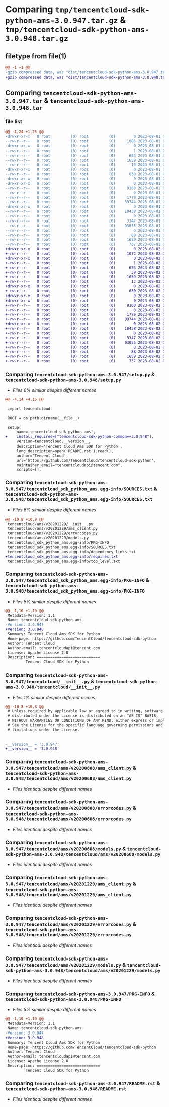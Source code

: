# Comparing `tmp/tencentcloud-sdk-python-ams-3.0.947.tar.gz` & `tmp/tencentcloud-sdk-python-ams-3.0.948.tar.gz`

## filetype from file(1)

```diff
@@ -1 +1 @@
-gzip compressed data, was "dist/tencentcloud-sdk-python-ams-3.0.947.tar", last modified: Tue Aug  1 00:18:33 2023, max compression
+gzip compressed data, was "dist/tencentcloud-sdk-python-ams-3.0.948.tar", last modified: Wed Aug  2 00:22:18 2023, max compression
```

## Comparing `tencentcloud-sdk-python-ams-3.0.947.tar` & `tencentcloud-sdk-python-ams-3.0.948.tar`

### file list

```diff
@@ -1,24 +1,25 @@
-drwxr-xr-x   0 root         (0) root         (0)        0 2023-08-01 00:18:33.000000 tencentcloud-sdk-python-ams-3.0.947/
--rw-r--r--   0 root         (0) root         (0)     1006 2023-08-01 00:18:33.000000 tencentcloud-sdk-python-ams-3.0.947/setup.py
-drwxr-xr-x   0 root         (0) root         (0)        0 2023-08-01 00:18:33.000000 tencentcloud-sdk-python-ams-3.0.947/tencentcloud_sdk_python_ams.egg-info/
--rw-r--r--   0 root         (0) root         (0)        1 2023-08-01 00:18:33.000000 tencentcloud-sdk-python-ams-3.0.947/tencentcloud_sdk_python_ams.egg-info/dependency_links.txt
--rw-r--r--   0 root         (0) root         (0)      603 2023-08-01 00:18:33.000000 tencentcloud-sdk-python-ams-3.0.947/tencentcloud_sdk_python_ams.egg-info/SOURCES.txt
--rw-r--r--   0 root         (0) root         (0)     1659 2023-08-01 00:18:33.000000 tencentcloud-sdk-python-ams-3.0.947/tencentcloud_sdk_python_ams.egg-info/PKG-INFO
--rw-r--r--   0 root         (0) root         (0)       13 2023-08-01 00:18:33.000000 tencentcloud-sdk-python-ams-3.0.947/tencentcloud_sdk_python_ams.egg-info/top_level.txt
-drwxr-xr-x   0 root         (0) root         (0)        0 2023-08-01 00:18:33.000000 tencentcloud-sdk-python-ams-3.0.947/tencentcloud/
--rw-r--r--   0 root         (0) root         (0)      630 2023-08-01 00:18:33.000000 tencentcloud-sdk-python-ams-3.0.947/tencentcloud/__init__.py
-drwxr-xr-x   0 root         (0) root         (0)        0 2023-08-01 00:18:33.000000 tencentcloud-sdk-python-ams-3.0.947/tencentcloud/ams/
-drwxr-xr-x   0 root         (0) root         (0)        0 2023-08-01 00:18:33.000000 tencentcloud-sdk-python-ams-3.0.947/tencentcloud/ams/v20200608/
--rw-r--r--   0 root         (0) root         (0)     9160 2023-08-01 00:18:33.000000 tencentcloud-sdk-python-ams-3.0.947/tencentcloud/ams/v20200608/ams_client.py
--rw-r--r--   0 root         (0) root         (0)        0 2023-08-01 00:18:33.000000 tencentcloud-sdk-python-ams-3.0.947/tencentcloud/ams/v20200608/__init__.py
--rw-r--r--   0 root         (0) root         (0)     1779 2023-08-01 00:18:33.000000 tencentcloud-sdk-python-ams-3.0.947/tencentcloud/ams/v20200608/errorcodes.py
--rw-r--r--   0 root         (0) root         (0)    89744 2023-08-01 00:18:33.000000 tencentcloud-sdk-python-ams-3.0.947/tencentcloud/ams/v20200608/models.py
-drwxr-xr-x   0 root         (0) root         (0)        0 2023-08-01 00:18:33.000000 tencentcloud-sdk-python-ams-3.0.947/tencentcloud/ams/v20201229/
--rw-r--r--   0 root         (0) root         (0)    10438 2023-08-01 00:18:33.000000 tencentcloud-sdk-python-ams-3.0.947/tencentcloud/ams/v20201229/ams_client.py
--rw-r--r--   0 root         (0) root         (0)        0 2023-08-01 00:18:33.000000 tencentcloud-sdk-python-ams-3.0.947/tencentcloud/ams/v20201229/__init__.py
--rw-r--r--   0 root         (0) root         (0)     3347 2023-08-01 00:18:33.000000 tencentcloud-sdk-python-ams-3.0.947/tencentcloud/ams/v20201229/errorcodes.py
--rw-r--r--   0 root         (0) root         (0)    93055 2023-08-01 00:18:33.000000 tencentcloud-sdk-python-ams-3.0.947/tencentcloud/ams/v20201229/models.py
--rw-r--r--   0 root         (0) root         (0)        0 2023-08-01 00:18:33.000000 tencentcloud-sdk-python-ams-3.0.947/tencentcloud/ams/__init__.py
--rw-r--r--   0 root         (0) root         (0)       88 2023-08-01 00:18:33.000000 tencentcloud-sdk-python-ams-3.0.947/setup.cfg
--rw-r--r--   0 root         (0) root         (0)     1659 2023-08-01 00:18:33.000000 tencentcloud-sdk-python-ams-3.0.947/PKG-INFO
--rw-r--r--   0 root         (0) root         (0)      737 2023-08-01 00:18:33.000000 tencentcloud-sdk-python-ams-3.0.947/README.rst
+drwxr-xr-x   0 root         (0) root         (0)        0 2023-08-02 00:22:18.000000 tencentcloud-sdk-python-ams-3.0.948/
+-rw-r--r--   0 root         (0) root         (0)     1072 2023-08-02 00:22:18.000000 tencentcloud-sdk-python-ams-3.0.948/setup.py
+drwxr-xr-x   0 root         (0) root         (0)        0 2023-08-02 00:22:18.000000 tencentcloud-sdk-python-ams-3.0.948/tencentcloud_sdk_python_ams.egg-info/
+-rw-r--r--   0 root         (0) root         (0)        1 2023-08-02 00:22:18.000000 tencentcloud-sdk-python-ams-3.0.948/tencentcloud_sdk_python_ams.egg-info/dependency_links.txt
+-rw-r--r--   0 root         (0) root         (0)      653 2023-08-02 00:22:18.000000 tencentcloud-sdk-python-ams-3.0.948/tencentcloud_sdk_python_ams.egg-info/SOURCES.txt
+-rw-r--r--   0 root         (0) root         (0)       39 2023-08-02 00:22:18.000000 tencentcloud-sdk-python-ams-3.0.948/tencentcloud_sdk_python_ams.egg-info/requires.txt
+-rw-r--r--   0 root         (0) root         (0)     1659 2023-08-02 00:22:18.000000 tencentcloud-sdk-python-ams-3.0.948/tencentcloud_sdk_python_ams.egg-info/PKG-INFO
+-rw-r--r--   0 root         (0) root         (0)       13 2023-08-02 00:22:18.000000 tencentcloud-sdk-python-ams-3.0.948/tencentcloud_sdk_python_ams.egg-info/top_level.txt
+drwxr-xr-x   0 root         (0) root         (0)        0 2023-08-02 00:22:18.000000 tencentcloud-sdk-python-ams-3.0.948/tencentcloud/
+-rw-r--r--   0 root         (0) root         (0)      630 2023-08-02 00:22:18.000000 tencentcloud-sdk-python-ams-3.0.948/tencentcloud/__init__.py
+drwxr-xr-x   0 root         (0) root         (0)        0 2023-08-02 00:22:18.000000 tencentcloud-sdk-python-ams-3.0.948/tencentcloud/ams/
+drwxr-xr-x   0 root         (0) root         (0)        0 2023-08-02 00:22:18.000000 tencentcloud-sdk-python-ams-3.0.948/tencentcloud/ams/v20200608/
+-rw-r--r--   0 root         (0) root         (0)     9160 2023-08-02 00:22:18.000000 tencentcloud-sdk-python-ams-3.0.948/tencentcloud/ams/v20200608/ams_client.py
+-rw-r--r--   0 root         (0) root         (0)        0 2023-08-02 00:22:18.000000 tencentcloud-sdk-python-ams-3.0.948/tencentcloud/ams/v20200608/__init__.py
+-rw-r--r--   0 root         (0) root         (0)     1779 2023-08-02 00:22:18.000000 tencentcloud-sdk-python-ams-3.0.948/tencentcloud/ams/v20200608/errorcodes.py
+-rw-r--r--   0 root         (0) root         (0)    89744 2023-08-02 00:22:18.000000 tencentcloud-sdk-python-ams-3.0.948/tencentcloud/ams/v20200608/models.py
+drwxr-xr-x   0 root         (0) root         (0)        0 2023-08-02 00:22:18.000000 tencentcloud-sdk-python-ams-3.0.948/tencentcloud/ams/v20201229/
+-rw-r--r--   0 root         (0) root         (0)    10438 2023-08-02 00:22:18.000000 tencentcloud-sdk-python-ams-3.0.948/tencentcloud/ams/v20201229/ams_client.py
+-rw-r--r--   0 root         (0) root         (0)        0 2023-08-02 00:22:18.000000 tencentcloud-sdk-python-ams-3.0.948/tencentcloud/ams/v20201229/__init__.py
+-rw-r--r--   0 root         (0) root         (0)     3347 2023-08-02 00:22:18.000000 tencentcloud-sdk-python-ams-3.0.948/tencentcloud/ams/v20201229/errorcodes.py
+-rw-r--r--   0 root         (0) root         (0)    93055 2023-08-02 00:22:18.000000 tencentcloud-sdk-python-ams-3.0.948/tencentcloud/ams/v20201229/models.py
+-rw-r--r--   0 root         (0) root         (0)        0 2023-08-02 00:22:18.000000 tencentcloud-sdk-python-ams-3.0.948/tencentcloud/ams/__init__.py
+-rw-r--r--   0 root         (0) root         (0)       88 2023-08-02 00:22:18.000000 tencentcloud-sdk-python-ams-3.0.948/setup.cfg
+-rw-r--r--   0 root         (0) root         (0)     1659 2023-08-02 00:22:18.000000 tencentcloud-sdk-python-ams-3.0.948/PKG-INFO
+-rw-r--r--   0 root         (0) root         (0)      737 2023-08-02 00:22:18.000000 tencentcloud-sdk-python-ams-3.0.948/README.rst
```

### Comparing `tencentcloud-sdk-python-ams-3.0.947/setup.py` & `tencentcloud-sdk-python-ams-3.0.948/setup.py`

 * *Files 6% similar despite different names*

```diff
@@ -4,14 +4,15 @@
 
 import tencentcloud
 
 ROOT = os.path.dirname(__file__)
 
 setup(
     name='tencentcloud-sdk-python-ams',
+    install_requires=["tencentcloud-sdk-python-common==3.0.948"],
     version=tencentcloud.__version__,
     description='Tencent Cloud Ams SDK for Python',
     long_description=open('README.rst').read(),
     author='Tencent Cloud',
     url='https://github.com/TencentCloud/tencentcloud-sdk-python',
     maintainer_email="tencentcloudapi@tencent.com",
     scripts=[],
```

### Comparing `tencentcloud-sdk-python-ams-3.0.947/tencentcloud_sdk_python_ams.egg-info/SOURCES.txt` & `tencentcloud-sdk-python-ams-3.0.948/tencentcloud_sdk_python_ams.egg-info/SOURCES.txt`

 * *Files 6% similar despite different names*

```diff
@@ -10,8 +10,9 @@
 tencentcloud/ams/v20201229/__init__.py
 tencentcloud/ams/v20201229/ams_client.py
 tencentcloud/ams/v20201229/errorcodes.py
 tencentcloud/ams/v20201229/models.py
 tencentcloud_sdk_python_ams.egg-info/PKG-INFO
 tencentcloud_sdk_python_ams.egg-info/SOURCES.txt
 tencentcloud_sdk_python_ams.egg-info/dependency_links.txt
+tencentcloud_sdk_python_ams.egg-info/requires.txt
 tencentcloud_sdk_python_ams.egg-info/top_level.txt
```

### Comparing `tencentcloud-sdk-python-ams-3.0.947/tencentcloud_sdk_python_ams.egg-info/PKG-INFO` & `tencentcloud-sdk-python-ams-3.0.948/tencentcloud_sdk_python_ams.egg-info/PKG-INFO`

 * *Files 5% similar despite different names*

```diff
@@ -1,10 +1,10 @@
 Metadata-Version: 1.1
 Name: tencentcloud-sdk-python-ams
-Version: 3.0.947
+Version: 3.0.948
 Summary: Tencent Cloud Ams SDK for Python
 Home-page: https://github.com/TencentCloud/tencentcloud-sdk-python
 Author: Tencent Cloud
 Author-email: tencentcloudapi@tencent.com
 License: Apache License 2.0
 Description: ============================
         Tencent Cloud SDK for Python
```

### Comparing `tencentcloud-sdk-python-ams-3.0.947/tencentcloud/__init__.py` & `tencentcloud-sdk-python-ams-3.0.948/tencentcloud/__init__.py`

 * *Files 1% similar despite different names*

```diff
@@ -10,8 +10,8 @@
 # Unless required by applicable law or agreed to in writing, software
 # distributed under the License is distributed on an "AS IS" BASIS,
 # WITHOUT WARRANTIES OR CONDITIONS OF ANY KIND, either express or implied.
 # See the License for the specific language governing permissions and
 # limitations under the License.
 
 
-__version__ = '3.0.947'
+__version__ = '3.0.948'
```

### Comparing `tencentcloud-sdk-python-ams-3.0.947/tencentcloud/ams/v20200608/ams_client.py` & `tencentcloud-sdk-python-ams-3.0.948/tencentcloud/ams/v20200608/ams_client.py`

 * *Files identical despite different names*

### Comparing `tencentcloud-sdk-python-ams-3.0.947/tencentcloud/ams/v20200608/errorcodes.py` & `tencentcloud-sdk-python-ams-3.0.948/tencentcloud/ams/v20200608/errorcodes.py`

 * *Files identical despite different names*

### Comparing `tencentcloud-sdk-python-ams-3.0.947/tencentcloud/ams/v20200608/models.py` & `tencentcloud-sdk-python-ams-3.0.948/tencentcloud/ams/v20200608/models.py`

 * *Files identical despite different names*

### Comparing `tencentcloud-sdk-python-ams-3.0.947/tencentcloud/ams/v20201229/ams_client.py` & `tencentcloud-sdk-python-ams-3.0.948/tencentcloud/ams/v20201229/ams_client.py`

 * *Files identical despite different names*

### Comparing `tencentcloud-sdk-python-ams-3.0.947/tencentcloud/ams/v20201229/errorcodes.py` & `tencentcloud-sdk-python-ams-3.0.948/tencentcloud/ams/v20201229/errorcodes.py`

 * *Files identical despite different names*

### Comparing `tencentcloud-sdk-python-ams-3.0.947/tencentcloud/ams/v20201229/models.py` & `tencentcloud-sdk-python-ams-3.0.948/tencentcloud/ams/v20201229/models.py`

 * *Files identical despite different names*

### Comparing `tencentcloud-sdk-python-ams-3.0.947/PKG-INFO` & `tencentcloud-sdk-python-ams-3.0.948/PKG-INFO`

 * *Files 5% similar despite different names*

```diff
@@ -1,10 +1,10 @@
 Metadata-Version: 1.1
 Name: tencentcloud-sdk-python-ams
-Version: 3.0.947
+Version: 3.0.948
 Summary: Tencent Cloud Ams SDK for Python
 Home-page: https://github.com/TencentCloud/tencentcloud-sdk-python
 Author: Tencent Cloud
 Author-email: tencentcloudapi@tencent.com
 License: Apache License 2.0
 Description: ============================
         Tencent Cloud SDK for Python
```

### Comparing `tencentcloud-sdk-python-ams-3.0.947/README.rst` & `tencentcloud-sdk-python-ams-3.0.948/README.rst`

 * *Files identical despite different names*

